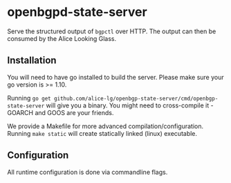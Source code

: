 
# openbgpd-state-server

Serve the structured output of `bgpctl` over HTTP.
The output can then be consumed by the Alice Looking Glass.


## Installation

You will need to have go installed to build the server. Please make
sure your go version is >= 1.10.

Running `go get github.com/alice-lg/openbgp-state-server/cmd/openbgp-state-server`
will give you a binary. You might need to cross-compile
it - GOARCH and GOOS are your friends.

We provide a Makefile for more advanced compilation/configuration.
Running `make static` will create statically linked (linux)
executable.


## Configuration

All runtime configuration is done via commandline flags.

